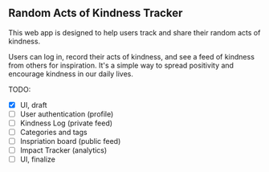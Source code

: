 ## Random Acts of Kindness Tracker
This web app is designed to help users track and share their random acts of kindness.

Users can log in, record their acts of kindness, and see a feed of kindness from others for inspiration. It's a simple way to spread positivity and encourage kindness in our daily lives.

TODO:

- [x] UI, draft
- [ ] User authentication (profile)
- [ ] Kindness Log (private feed)
- [ ] Categories and tags
- [ ] Inspriation board (public feed)
- [ ] Impact Tracker (analytics)
- [ ] UI, finalize
